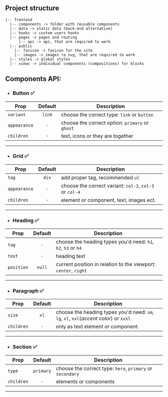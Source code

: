 ## Project structure

```
|-- frontend
  |-- components -> folder with reusable components
  |-- data -> static data (back-end alternative)
  |-- hooks -> custom users hooks
  |-- pages -> pages and routing
      |-- api -> api, that are required to work
  |-- public
    |-- favicon -> favicon for the site
    |-- images -> images та svg, that are required to work
  |-- styles -> global styles
  |-- views -> individual components (compositions) for blocks
```

## Components API:

- ### Button ✅

| Prop         | Default | Description                                     |
| ------------ | :-----: | ----------------------------------------------- |
| `variant`    | `link`  | choose the correct type: `link` or `button`     |
| `appearance` |   `-`   | choose the correct option: `primary` or `ghost` |
| `children`   |   `-`   | text, icons or they are together                |

---

- ### Grid ✅

| Prop         | Default | Description                                             |
| ------------ | :-----: | ------------------------------------------------------- |
| `tag`        |  `div`  | add proper tag, recommended `ul`                        |
| `appearance` |   `-`   | choose the correct variant: `col-2`, `col-3` or `col-4` |
| `children`   |   `-`   | element or component, text, images ect.                 |

---

- ### Heading ✅

| Prop       | Default | Description                                                     |
| ---------- | :-----: | --------------------------------------------------------------- |
| `tag`      |   `-`   | choose the heading types you'd need: `h1`, `h2`, `h3` or `h4`   |
| `text`     |   `-`   | heading text                                                    |
| `position` | `null`  | current position in relation to the viewport: `center`, `right` |

---

- ### Paragraph ✅

| Prop       | Default | Description                                                                            |
| ---------- | :-----: | -------------------------------------------------------------------------------------- |
| `size`     |  `xl`   | choose the heading types you'd need: `sm`, `lg`, `xl`, `xxl`(_accent color_) or `xxxl` |
| `children` |   `-`   | only as text element or component.                                                     |

---

- ### Section ✅

| Prop       |  Default  | Description                                               |
| ---------- | :-------: | --------------------------------------------------------- |
| `type`     | `primary` | choose the correct type: `hero`, `primary` or `secondary` |
| `children` |    `-`    | elements or components                                    |

---
